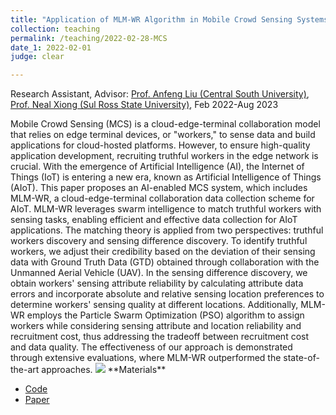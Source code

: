```yaml
---
title: "Application of MLM-WR Algorithm in Mobile Crowd Sensing Systems"
collection: teaching
permalink: /teaching/2022-02-28-MCS
date_1: 2022-02-01
judge: clear

---
```

<p>Research Assistant, Advisor: <a href="https://faculty.csu.edu.cn/liuanfeng/en/index.htm">Prof. Anfeng Liu (Central South University)</a>, <a href="https://srinfo.sulross.edu/fs/1448">Prof. Neal Xiong (Sul Ross State University)</a>, Feb 2022-Aug 2023</p>
Mobile Crowd Sensing (MCS) is a cloud-edge-terminal collaboration model that relies on edge terminal devices, or "workers," to sense data and build applications for cloud-hosted platforms. However, to ensure high-quality application development, recruiting truthful workers in the edge network is crucial. With the emergence of Artificial Intelligence (AI), the Internet of Things (IoT) is entering a new era, known as Artificial Intelligence of Things (AIoT). This paper proposes an AI-enabled MCS system, which includes MLM-WR, a cloud-edge-terminal collaboration data collection scheme for AIoT. MLM-WR leverages swarm intelligence to match truthful workers with sensing tasks, enabling efficient and effective data collection for AIoT applications. The matching theory is applied from two perspectives: truthful workers discovery and sensing difference discovery. To identify truthful workers, we adjust their credibility based on the deviation of their sensing data with Ground Truth Data (GTD) obtained through collaboration with the Unmanned Aerial Vehicle (UAV). In the sensing difference discovery, we obtain workers' sensing attribute reliability by calculating attribute data errors and incorporate absolute and relative sensing location preferences to determine workers' sensing quality at different locations. Additionally, MLM-WR employs the Particle Swarm Optimization (PSO) algorithm to assign workers while considering sensing attribute and location reliability and recruitment cost, thus addressing the tradeoff between recruitment cost and data quality. The effectiveness of our approach is demonstrated through extensive evaluations, where MLM-WR outperformed the state-of-the-art approaches.

<img src='/images/MCS.png'>
**Materials**
<ul>
<li><a href="https://github.com/JhengLu/MLM-WR">Code</a></li>
<li><a href="https://jiahenglu.com/files/MLM-WR.pdf">Paper</a></li> 
</ul>
